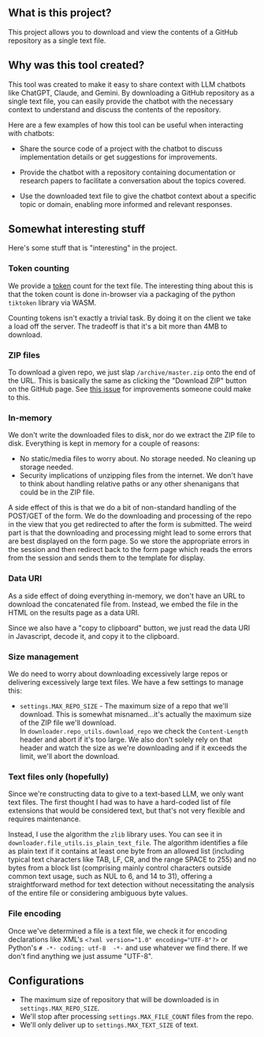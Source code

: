 ## What is this project?

This project allows you to download and view the contents of a GitHub repository as a
single text file.

## Why was this tool created?

This tool was created to make it easy to share context with LLM chatbots like ChatGPT,
Claude, and Gemini. By downloading a GitHub repository as a single text file, you can
easily provide the chatbot with the necessary context to understand and discuss the
contents of the repository.

Here are a few examples of how this tool can be useful when interacting with chatbots:

- Share the source code of a project with the chatbot to discuss implementation details or
  get suggestions for improvements.

- Provide the chatbot with a repository containing documentation or research papers to
  facilitate a conversation about the topics covered.

- Use the downloaded text file to give the chatbot context about a specific topic or
  domain, enabling more informed and relevant responses.

## Somewhat interesting stuff

Here's some stuff that is "interesting" in the project.

### Token counting

We provide a [token](https://platform.openai.com/tokenizer) count for the text file. The
interesting thing about this is that the token count is done in-browser via a packaging of
the python `tiktoken` library via WASM.

Counting tokens isn't exactly a trivial task. By doing it on the client we take a load off
the server. The tradeoff is that it's a bit more than 4MB to download.

### ZIP files

To download a given repo, we just slap `/archive/master.zip` onto the end of the URL. This
is basically the same as clicking the "Download ZIP" button on the GitHub page. See
[this issue](https://github.com/dmwyatt/gh_repo_download/issues/1) for improvements
someone could make to this.

### In-memory

We don't write the downloaded files to disk, nor do we extract the ZIP file to disk.
Everything is kept in memory for a couple of reasons:

- No static/media files to worry about. No storage needed. No cleaning up storage needed.
- Security implications of unzipping files from the internet. We don't have to think about
  handling relative paths or any other shenanigans that could be in the ZIP file.

A side effect of this is that we do a bit of non-standard handling of the POST/GET of the
form. We do the downloading and processing of the repo in the view that you get redirected
to after the form is submitted. The weird part is that the downloading and processing
might lead to some errors that are best displayed on the form page. So we store the
appropriate errors in the session and then redirect back to the form page which reads the
errors from the session and sends them to the template for display.

### Data URI

As a side effect of doing everything in-memory, we don't have an URL to download the 
concatenated file from.  Instead, we embed the file in the HTML on the results page as a 
data URI.

Since we also have a "copy to clipboard" button, we just read the data URI in Javascript, 
decode it, and copy it to the clipboard.

### Size management

We do need to worry about downloading excessively large repos or delivering excessively
large text files. We have a few settings to manage this:

- `settings.MAX_REPO_SIZE` - The maximum size of a repo that we'll download. This is
  somewhat misnamed...it's actually the maximum size of the ZIP file we'll download.\
  In
  `downloader.repo_utils.download_repo` we check the `Content-Length` header and abort if
  it's too large. We also don't solely rely on that header and watch the size as we're
  downloading and if it exceeds the limit, we'll abort the download.

### Text files only (hopefully)

Since we're constructing data to give to a text-based LLM, we only want text files. The
first thought I had was to have a hard-coded list of file extensions that would be
considered text, but that's not very flexible and requires maintenance.

Instead, I use the algorithm the `zlib` library uses. You can see it in
`downloader.file_utils.is_plain_text_file`. The algorithm identifies a file as plain text
if it contains at least one byte from an allowed list (including typical text characters
like TAB, LF, CR, and the range SPACE to 255) and no bytes from a block list (comprising
mainly control characters outside common text usage, such as NUL to 6, and 14 to 31),
offering a straightforward method for text detection without necessitating the analysis of
the entire file or considering ambiguous byte values.

### File encoding

Once we've determined a file is a text file, we check it for encoding declarations like
XML's `<?xml version="1.0" encoding="UTF-8"?>` or Python's `# -*- coding: utf-8  -*-` and
use whatever we find there. If we don't find anything we just assume "UTF-8".

## Configurations

- The maximum size of repository that will be downloaded is in `settings.MAX_REPO_SIZE`.
- We'll stop after processing `settings.MAX_FILE_COUNT` files from the repo.
- We'll only deliver up to `settings.MAX_TEXT_SIZE` of text.
